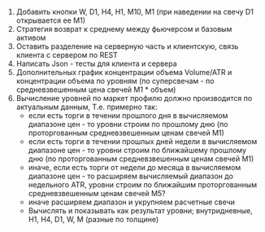 1. Добавить кнопки W, D1, H4, H1, M10, M1 (при наведении на свечу D1 открывается ее M1)
2. Стратегия возврат к среднему между фьючерсом и базовым активом 
3. Оставить разделение на серверную часть и клиентскую, связь клиента с сервером по REST
4. Написать Json - тесты для клиента и сервера
5. Дополнительных график концентрации объема Volume/ATR и концентрации объема по уровням (по суперсвечам - 
   по средневзвешенным цена свечей М1 * объем)
6. Вычисление уровней по маркет профилю должно производится по актуальным данным,
    Т.е. примерно так:
   - если есть торги в течении прошлого дня в вычисляемом диапазоне цен - то уровни строим по прошлому дню
     (по проторгованным средневзвешенным ценам свечей М1)
   - если есть торги в течении прошлых дней недели в вычисляемом диапазоне цен - то уровни строим 
     по ближайшему  прошлому дню (по проторгованным средневзвешенным ценам свечей М1)
   - иначе, если есть торги от недели до месяца в вычисляемом диапазоне цен - то расширяем вычисляемый 
     диапазон до недельного ATR, уровни строим по ближайшим проторгованным средневзвешенным ценам свечей М5?
   - иначе расширяем диапазон и укрупняем расчетные свечи
   - Вычислять и показывать как результат уровни; внутридневные, H1, H4, D1, W, M (разные по толщине)